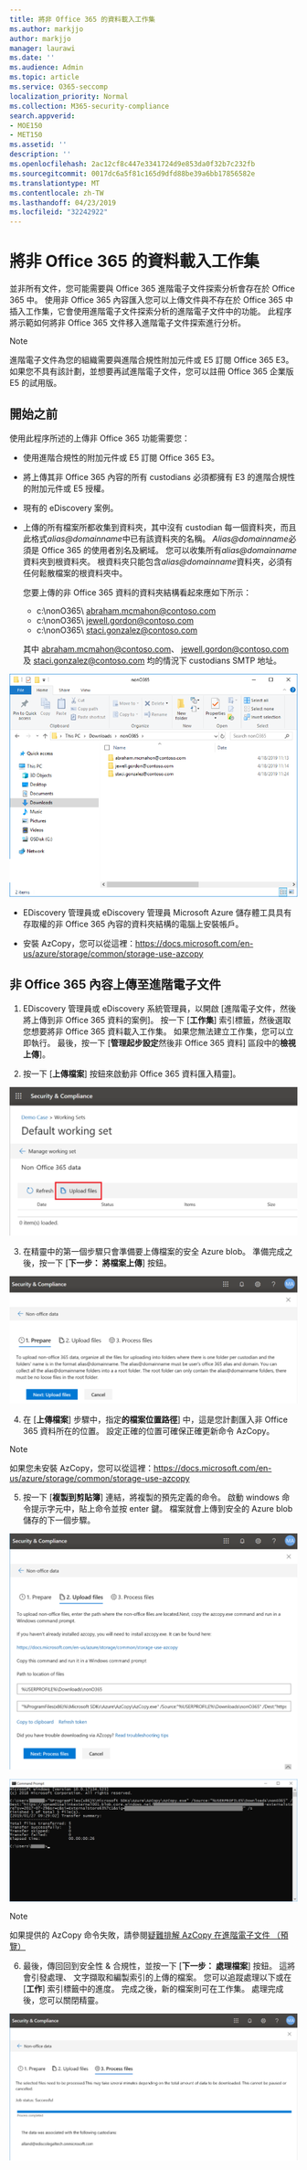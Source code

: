 ```yaml
---
title: 將非 Office 365 的資料載入工作集
ms.author: markjjo
author: markjjo
manager: laurawi
ms.date: ''
ms.audience: Admin
ms.topic: article
ms.service: O365-seccomp
localization_priority: Normal
ms.collection: M365-security-compliance
search.appverid:
- MOE150
- MET150
ms.assetid: ''
description: ''
ms.openlocfilehash: 2ac12cf8c447e3341724d9e853da0f32b7c232fb
ms.sourcegitcommit: 0017dc6a5f81c165d9dfd88be39a6bb17856582e
ms.translationtype: MT
ms.contentlocale: zh-TW
ms.lasthandoff: 04/23/2019
ms.locfileid: "32242922"
---
```

# <a name="load-non-office-365-data-into-a-working-set"></a>將非 Office 365 的資料載入工作集

並非所有文件，您可能需要與 Office 365 進階電子文件探索分析會存在於 Office 365 中。 使用非 Office 365 內容匯入您可以上傳文件與不存在於 Office 365 中插入工作集，它會使用進階電子文件探索分析的進階電子文件中的功能。 此程序將示範如何將非 Office 365 文件移入進階電子文件探索進行分析。

>[!Note]
>進階電子文件為您的組織需要與進階合規性附加元件或 E5 訂閱 Office 365 E3。 如果您不具有該計劃，並想要再試進階電子文件，您可以註冊 Office 365 企業版 E5 的試用版。

## <a name="before-you-begin"></a>開始之前
使用此程序所述的上傳非 Office 365 功能需要您：

- 使用進階合規性的附加元件或 E5 訂閱 Office 365 E3。

- 將上傳其非 Office 365 內容的所有 custodians 必須都擁有 E3 的進階合規性的附加元件或 E5 授權。

- 現有的 eDiscovery 案例。

- 上傳的所有檔案所都收集到資料夾，其中沒有 custodian 每一個資料夾，而且此格式*alias@domainname*中已有該資料夾的名稱。 *Alias@domainname*必須是 Office 365 的使用者別名及網域。 您可以收集所有*alias@domainname*資料夾到根資料夾。 根資料夾只能包含*alias@domainname*資料夾，必須有任何鬆散檔案的根資料夾中。

   您要上傳的非 Office 365 資料的資料夾結構看起來應如下所示：

   - c:\nonO365\ abraham.mcmahon@contoso.com
   - c:\nonO365\ jewell.gordon@contoso.com
   - c:\nonO365\ staci.gonzalez@contoso.com

   其中 abraham.mcmahon@contoso.com、 jewell.gordon@contoso.com 及 staci.gonzalez@contoso.com 均的情況下 custodians SMTP 地址。

![非 Office 365 的資料上傳資料夾結構](../media/3f2dde84-294e-48ea-b44b-7437bd25284c.png)

- EDiscovery 管理員或 eDiscovery 管理員 Microsoft Azure 儲存體工具具有存取權的非 Office 365 內容的資料夾結構的電腦上安裝帳戶。

- 安裝 AzCopy，您可以從這裡：https://docs.microsoft.com/en-us/azure/storage/common/storage-use-azcopy

## <a name="upload-non-office-365-content-into-advanced-ediscovery"></a>非 Office 365 內容上傳至進階電子文件

1. EDiscovery 管理員或 eDiscovery 系統管理員，以開啟 [進階電子文件，然後將上傳到非 Office 365 資料的案例]。  按一下 [**工作集**] 索引標籤，然後選取您想要將非 Office 365 資料載入工作集。  如果您無法建立工作集，您可以立即執行。  最後，按一下 [**管理起步設定**然後非 Office 365 資料] 區段中的**檢視上傳**]。

2. 按一下 [**上傳檔案**] 按鈕來啟動非 Office 365 資料匯入精靈]。

![上傳檔案](../media/574f4059-4146-4058-9df3-ec97cf28d7c7.png)

3. 在精靈中的第一個步驟只會準備要上傳檔案的安全 Azure blob。  準備完成之後，按一下 [**下一步： 將檔案上傳**] 按鈕。

![非 Office 365 匯入-準備](../media/0670a347-a578-454a-9b3d-e70ef47aec57.png)
 
4. 在 [**上傳檔案**] 步驟中，指定**的檔案位置路徑**] 中，這是您計劃匯入非 Office 365 資料所在的位置。  設定正確的位置可確保正確更新命令 AzCopy。

> [!NOTE]
> 如果您未安裝 AzCopy，您可以從這裡：https://docs.microsoft.com/en-us/azure/storage/common/storage-use-azcopy

5. 按一下 [**複製到剪貼簿**] 連結，將複製的預先定義的命令。 啟動 windows 命令提示字元中，貼上命令並按 enter 鍵。  檔案就會上傳到安全的 Azure blob 儲存的下一個步驟。

![非-Office 365 匯入-上傳檔案](../media/3ea53b5d-7f9b-4dfc-ba63-90a38c14d41a.png)

![非 Office 365 匯入-AzCopy](../media/504e2dbe-f36f-4f36-9b08-04aea85d8250.png)

> [!NOTE]
> 如果提供的 AzCopy 命令失敗，請參閱[疑難排解 AzCopy 在進階電子文件 （預覽）](troubleshooting-azcopy.md)

6. 最後，傳回回到安全性 & 合規性，並按一下 [**下一步： 處理檔案**] 按鈕。  這將會引發處理、 文字擷取和編製索引的上傳的檔案。  您可以追蹤處理以下或在 [**工作**] 索引標籤中的進度。 完成之後，新的檔案則可在工作集。  處理完成後，您可以關閉精靈。

![非-Office 365 匯入的程序檔案](../media/218b1545-416a-4a9f-9b25-3b70e8508f67.png)

